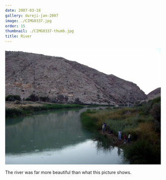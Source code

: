 ```yaml
---
date: 2007-03-18
gallery: dureji-jan-2007
image: ./CIMG0337.jpg
order: 15
thumbnail: ./CIMG0337-thumb.jpg
title: River
---
```


![River](./CIMG0337.jpg)

The river was far more beautiful than what this picture shows.